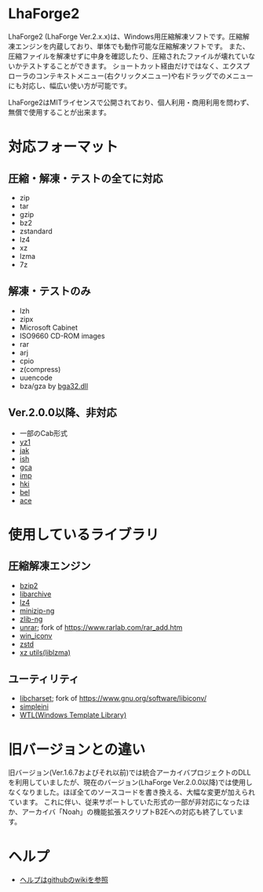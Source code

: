 LhaForge2
===

LhaForge2 (LhaForge Ver.2.x.x)は、Windows用圧縮解凍ソフトです。圧縮解凍エンジンを内蔵しており、単体でも動作可能な圧縮解凍ソフトです。
また、圧縮ファイルを解凍せずに中身を確認したり、圧縮されたファイルが壊れていないかテストすることができます。
ショートカット経由だけではなく、エクスプローラのコンテキストメニュー(右クリックメニュー)や右ドラッグでのメニューにも対応し、幅広い使い方が可能です。

LhaForge2はMITライセンスで公開されており、個人利用・商用利用を問わず、無償で使用することが出来ます。

# 対応フォーマット

## 圧縮・解凍・テストの全てに対応

- zip
- tar
- gzip
- bz2
- zstandard
- lz4
- xz
- lzma
- 7z

## 解凍・テストのみ

- lzh
- zipx
- Microsoft Cabinet
- ISO9660 CD-ROM images
- rar
- arj
- cpio
- z(compress)
- uuencode
- bza/gza by [bga32.dll](https://www.madobe.net/archiver/lib/bga32.html)

## Ver.2.0.0以降、非対応

- 一部のCab形式
- [yz1](https://www.madobe.net/archiver/lib/yz1.html)
- [jak](https://www.madobe.net/archiver/lib/jack32.html)
- [ish](https://www.madobe.net/archiver/lib/aish32.html)
- [gca](https://www.madobe.net/archiver/lib/ungca32.html)
- [imp](https://www.madobe.net/archiver/lib/unimp32.html)
- [hki](https://www.madobe.net/archiver/lib/unhki32.html)
- [bel](https://www.madobe.net/archiver/lib/unbel32.html)
- [ace](https://www.madobe.net/archiver/lib/UnAceV2J.html)
  
  

# 使用しているライブラリ

## 圧縮解凍エンジン

- [bzip2](https://sourceware.org/bzip2/downloads.html)
- [libarchive](https://github.com/libarchive/libarchive)
- [lz4](https://github.com/lz4/lz4)
- [minizip-ng](https://github.com/zlib-ng/minizip-ng)
- [zlib-ng](https://github.com/zlib-ng/zlib-ng.git)
- [unrar](https://github.com/Claybird/unrar); fork of https://www.rarlab.com/rar_add.htm
- [win_iconv](https://github.com/win-iconv/win-iconv)
- [zstd](https://github.com/facebook/zstd)
- [xz utils(liblzma)](https://git.tukaani.org/?p=xz.git;a=summary)

## ユーティリティ

- [libcharset](https://github.com/Claybird/libcharset-msvc); fork of https://www.gnu.org/software/libiconv/
- [simpleini](https://github.com/brofield/simpleini)
- [WTL(Windows Template Library)](https://sourceforge.net/projects/wtl/)

# 旧バージョンとの違い

旧バージョン(Ver.1.6.7およびそれ以前)では統合アーカイバプロジェクトのDLLを利用していましたが、現在のバージョン(LhaForge Ver.2.0.0以降)では使用しなくなりました。ほぼ全てのソースコードを書き換える、大幅な変更が加えられています。
これに伴い、従来サポートしていた形式の一部が非対応になったほか、アーカイバ「Noah」の機能拡張スクリプトB2Eへの対応も終了しています。

# ヘルプ
- [ヘルプはgithubのwikiを参照](https://github.com/Claybird/lhaforge/wiki)
